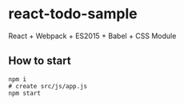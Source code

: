 # react-todo-sample
React + Webpack + ES2015 + Babel + CSS Module

## How to start
```
npm i
# create src/js/app.js
npm start
```

